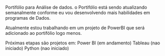 Portifólio para Análise de dados.
o Portifólio está sendo atualizando semanalmente
conforme eu vou desenvolvendo mais habilidades
em programas de Dados. 

Atualmente estou trabalhando em um projeto de PowerBI
que será adicionado ao portifólio logo menos.

Próximas etapas são projetos em:
Power BI (em andamento)
Tableau  (nao iniciado)
Python (nao iniciado)
